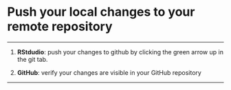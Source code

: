# Push your local changes to your remote repository

***

1. **RStdudio**: push your changes to github by clicking the green arrow up in the git tab.

<!--     ![](./assets/push-rstudio.png)  -->

2. **GitHub**: verify your changes are visible in your GitHub repository

<!--     ![](./assets/push-github.png)  -->

***